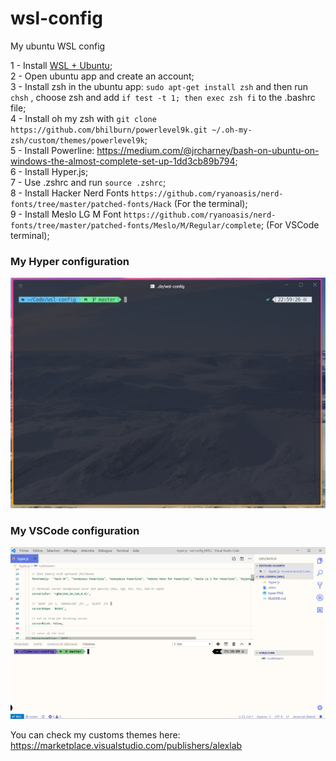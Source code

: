 # wsl-config
My ubuntu WSL config

1 - Install [WSL + Ubuntu](https://docs.microsoft.com/en-us/windows/wsl/install-win10);  
2 - Open ubuntu app and create an account;  
3 - Install zsh in the ubuntu app: ```sudo apt-get install zsh``` and then run ```chsh``` , choose zsh and add ```if test -t 1; then
  exec zsh
fi``` to the .bashrc file;  
4 - Install oh my zsh with ```git clone https://github.com/bhilburn/powerlevel9k.git ~/.oh-my-zsh/custom/themes/powerlevel9k```;  
5 - Install Powerline: https://medium.com/@jrcharney/bash-on-ubuntu-on-windows-the-almost-complete-set-up-1dd3cb89b794;  
6 - Install Hyper.js;  
7 - Use .zshrc and run ```source .zshrc```;  
8 - Install Hacker Nerd Fonts ```https://github.com/ryanoasis/nerd-fonts/tree/master/patched-fonts/Hack``` (For the terminal);  
9 - Install Meslo LG M Font ```https://github.com/ryanoasis/nerd-fonts/tree/master/patched-fonts/Meslo/M/Regular/complete```; (For VSCode terminal);  


### My Hyper configuration
![hyper terminal](https://raw.githubusercontent.com/brainlulz/wsl-config/master/hyper.PNG?token=AGT2OFQ6BOUY32W4OHUHJOK5AAMXM)  

### My VSCode configuration
![vscode](https://raw.githubusercontent.com/brainlulz/wsl-config/master/vscode.PNG?token=AGT2OFSMGGGVOKQAAZ4SIEC5AAMXM)

You can check my customs themes here: https://marketplace.visualstudio.com/publishers/alexlab
